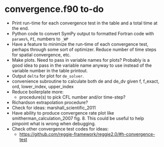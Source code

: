 # convergence.f90 to-do

- Print run-time for each convergence test in the table and a total time at the end.
- Python code to convert SymPy output to formatted Fortran code with `params%`, `PI`, numbers to `_WP`
- Have a feature to minimize the run-time of each convergence test, perhaps through some sort of optimizer. Reduce number of time steps for spatial convergence, etc.
- Make plots. Need to pass in variable names for plots? Probably is a good idea to pass in the variable name anyway to use instead of the variable number in the table printout.
- Output `delta` for plot for `de_solver`.
- convenience subroutine to calculate both de and de_dv given f, f_exact, ord, lower_index, upper_index
- Reduce boilerplate more:
    - procedure(s) to pick CFL number and/or time-step?
- Richardson extrapolation procedure?
- Check for ideas: marshall_scientific_2011
- Have ability to produce convergence rate plot like smitherman_calculation_2007 fig. 8. This could be useful to help pinpoint what is wrong when debugging.
- Check other convergence test codes for ideas:
    - <https://github.com/reggie-framework/reggie2.0/#h-convergence-test>
